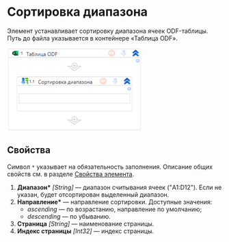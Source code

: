 # Сортировка диапазона

Элемент устанавливает сортировку диапазона ячеек ODF-таблицы. Путь до файла указывается в контейнере «Таблица ODF».

![Элемент «Сортировка диапазона»](<../../../../.gitbook/assets1/windows_items/odf-sort-range.png>)


## Свойства

Символ `*` указывает на обязательность заполнения. Описание общих свойств см. в разделе [Свойства элемента](https://docs.primo-rpa.ru/primo-rpa/primo-studio/process/elements#svoistva-elementa).

1. **Диапазон\*** *[String]* — диапазон считывания ячеек ("A1:D12"). Если не указан, будет отсортирован выделенный диапазон.
1. **Направление\*** — направление сортировки. Доступные значения:
   * *ascending* — по возрастанию, направление по умолчанию; 
   * *descending* — по убыванию.                            
1. **Страница** *[String]* — наименование страницы.
1. **Индекс страницы** *[Int32]* — индекс страницы.

